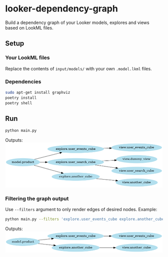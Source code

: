 # looker-dependency-graph
Build a dependency graph of your Looker models, explores and views based on LookML files.


## Setup
### Your LookML files
Replace the contents of `input/models/` with your own `.model.lkml` files.
### Dependencies
```bash
sudo apt-get install graphviz
poetry install
poetry shell
```

## Run
```bash
python main.py
```

Outputs:
![example graph](./images/example_dependency_graph.gv.png)

### Filtering the graph output
Use `--filters` argument to only render edges of desired nodes. Example:
```bash
python main.py --filters 'explore.user_events_cube explore.another_cube'
```

Outputs:
![example graph](./images/example_filtered_dependency_graph.gv.png)
